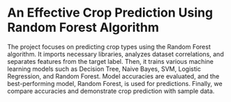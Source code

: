 # An Effective Crop Prediction Using Random Forest Algorithm
The project focuses on predicting crop types using the Random Forest algorithm. It imports necessary libraries, analyzes dataset correlations, and separates features from the target label. Then, it trains various machine learning models such as Decision Tree, Naive Bayes, SVM, Logistic Regression, and Random Forest. Model accuracies are evaluated, and the best-performing model, Random Forest, is used for predictions. Finally, we compare accuracies and demonstrate crop prediction with sample data.
